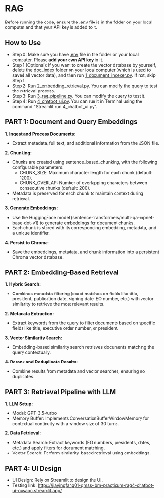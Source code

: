 # RAG
Before running the code, ensure the [.env](https://github.com/JiayingFang01/QMSS_IBM_Practicum/blob/main/rag/.env) file is in the folder on your local computer and that your API key is added to it.

## How to Use
- Step 0: Make sure you have [.env](https://github.com/JiayingFang01/QMSS_IBM_Practicum/blob/main/rag/.env) file in the folder on your local computer. Please **add your own API key** in it. 
- Step 1 (Optional): If you want to create the vector database by yourself, delete the [doc_index](https://github.com/JiayingFang01/QMSS_IBM_Practicum/tree/main/rag/doc_index) folder on your local computer (which is used to saved all vector data), and then run [1_document_indexer.py](https://github.com/JiayingFang01/QMSS_IBM_Practicum/blob/main/rag/1_document_indexer.py). If not, skip Step 1. 
- Step 2: Run [2_embedding_retrieval.py](https://github.com/JiayingFang01/QMSS_IBM_Practicum/blob/main/rag/2_embedding_retrieval.py). You can modify the query to test the retrieval process. 
- Step 3: Run [3_rag_pipeline.py](https://github.com/JiayingFang01/QMSS_IBM_Practicum/blob/main/rag/3_rag_pipeline.py). You can modify the query to test it.
- Step 4: Run [4_chatbot_ui.py](https://github.com/JiayingFang01/QMSS_IBM_Practicum/blob/main/rag/4_chatbot_ui.py). You can run it in Terminal using the command "Streamlit run 4_chatbot_ui.py".

## PART 1: Document and Query Embeddings
**1. Ingest and Process Documents:**
- Extract metadata, full text, and additional information from the JSON file.
  
**2. Chunking:**
- Chunks are created using sentence_based_chunking, with the following configurable parameters:
  - CHUNK_SIZE: Maximum character length for each chunk (default: 1200).
  - CHUNK_OVERLAP: Number of overlapping characters between consecutive chunks (default: 200).
- Metadata is preserved for each chunk to maintain context during retrieval.

**3. Generate Embeddings:**
- Use the HuggingFace model (sentence-transformers/multi-qa-mpnet-base-dot-v1) to generate embeddings for document chunks.
- Each chunk is stored with its corresponding embedding, metadata, and a unique identifier.

**4. Persist to Chroma:**
- Save the embeddings, metadata, and chunk information into a persistent Chroma vector database.


## PART 2: Embedding-Based Retrieval
**1. Hybrid Search:**
- Combines metadata filtering (exact matches on fields like title, president, publication date, signing date, EO number, etc.) with vector similarity to retrieve the most relevant results.

**2. Metadata Extraction:**
- Extract keywords from the query to filter documents based on specific fields like title, executive order number, or president.
  
**3. Vector Similarity Search:**
- Embedding-based similarity search retrieves documents matching the query contextually.
  
**4. Rerank and Deduplicate Results:**
- Combine results from metadata and vector searches, ensuring no duplicates.

## PART 3: Retrieval Pipeline with LLM
**1. LLM Setup:**
- Model: GPT-3.5-turbo
- Memory Buffer: Implements ConversationBufferWindowMemory for contextual continuity with a window size of 30 turns.
    
**2. Data Retrieval:**
- Metadata Search: Extract keywords (EO numbers, presidents, dates, etc.) and apply filters for document matching.
- Vector Search: Perform similarity-based retrieval using embeddings.

## PART 4: UI Design
- UI Design: Rely on Streamlit to design the UI.
- Testing link: https://jiayingfang01-qmss-ibm-practicum-rag4-chatbot-ui-ousaoc.streamlit.app/


